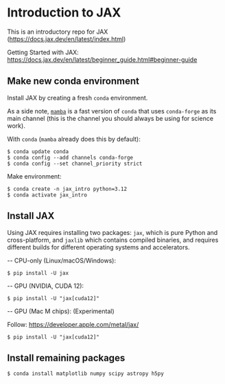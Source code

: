 Introduction to JAX
===================
This is an introductory repo for JAX (https://docs.jax.dev/en/latest/index.html)

Getting Started with JAX: https://docs.jax.dev/en/latest/beginner_guide.html#beginner-guide

Make new conda environment
-----------------------------
Install JAX by creating a fresh `conda` environment. 

As a side note, [`mamba`](https://mamba.readthedocs.io/en/latest/installation/mamba-installation.html) is a fast version of `conda` that uses `conda-forge` as its main channel (this is the channel you should always be using for science work).

With `conda` (`mamba` already does this by default):

    $ conda update conda
    $ conda config --add channels conda-forge
    $ conda config --set channel_priority strict

Make environment:

    $ conda create -n jax_intro python=3.12
    $ conda activate jax_intro


Install JAX
-----------------------------

Using JAX requires installing two packages: `jax`, which is pure Python and cross-platform, and `jaxlib` which contains compiled binaries, and requires different builds for different operating systems and accelerators.

-- CPU-only (Linux/macOS/Windows):

    $ pip install -U jax


-- GPU (NVIDIA, CUDA 12):

    $ pip install -U "jax[cuda12]"


-- GPU (Mac M chips): (Experimental)

Follow: https://developer.apple.com/metal/jax/

    $ pip install -U "jax[cuda12]"


Install remaining packages
-----------------------------

    $ conda install matplotlib numpy scipy astropy h5py
